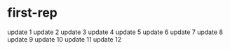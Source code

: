 # first-rep
update 1
update 2
update 3
update 4
update 5
update 6
update 7
update 8
update 9
update 10
update 11
update 12